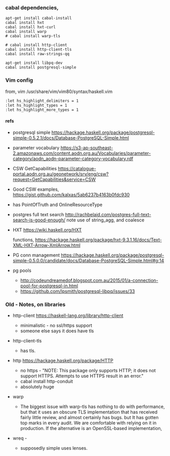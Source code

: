 
### cabal dependencies,

```
apt-get install cabal-install
cabal install hxt
cabal install hxt-curl
cabal install warp
# cabal install warp-tls

# cabal install http-client
cabal install http-client-tls
cabal install raw-strings-qq

apt-get install libpq-dev
cabal install postgresql-simple

```

### Vim config

from, vim /usr/share/vim/vim80/syntax/haskell.vim

```
:let hs_highlight_delimiters = 1
:let hs_highlight_types = 1
:let hs_highlight_more_types = 1
```


#### refs


- postgresql simple
  https://hackage.haskell.org/package/postgresql-simple-0.5.2.1/docs/Database-PostgreSQL-Simple.html

- parameter vocabulary
  https://s3-ap-southeast-2.amazonaws.com/content.aodn.org.au/Vocabularies/parameter-category/aodn_aodn-parameter-category-vocabulary.rdf

- CSW GetCapabilities
  https://catalogue-portal.aodn.org.au/geonetwork/srv/eng/csw?request=GetCapabilities&service=CSW

- Good CSW examples,
  https://gist.github.com/kalxas/5ab6237b4163b0fdc930

- has PointOfTruth and OnlineResourceType

- postgres full text search
    http://rachbelaid.com/postgres-full-text-search-is-good-enough/
    note use of string_agg, and coalesce

- HXT
  https://wiki.haskell.org/HXT

  functions,
  https://hackage.haskell.org/package/hxt-9.3.1.16/docs/Text-XML-HXT-Arrow-XmlArrow.html


- PG conn management
  https://hackage.haskell.org/package/postgresql-simple-0.5.0.0/candidate/docs/Database-PostgreSQL-Simple.html#g:14

- pg pools
  - http://codeundreamedof.blogspot.com.au/2015/01/a-connection-pool-for-postgresql-in.html
  - https://github.com/lpsmith/postgresql-libpq/issues/33


### Old - Notes, on libraries




- http-client
  https://haskell-lang.org/library/http-client
  - minimalistic - no ssl/https support
  - someone else says it does have tls

- http-client-tls
  - has tls.

- http
  https://hackage.haskell.org/package/HTTP
  - no https - "NOTE: This package only supports HTTP; it does not support HTTPS. Attempts to use HTTPS result in an error."
  - cabal install http-conduit
  - absolutely huge


- warp
  - The biggest issue with warp-tls has nothing to do with performance, but that it uses an obscure TLS implementation that has received fairly little review, and almost certainly has bugs.  but It has gotten top marks in every audit. We are comfortable with relying on it in production. If the alternative is an OpenSSL-based implementation,

- wreq -
  - supposedly simple uses lenses.




